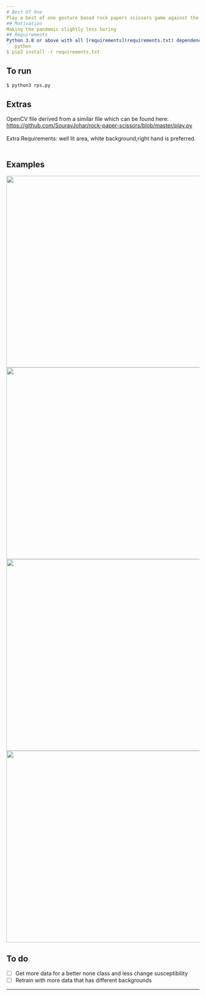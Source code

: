 ```yaml
---
# Best Of One
Play a best of one gesture based rock papers scissors game against the computer
## Motivation
Making the pandemic slightly less boring
## Requirements
Python 3.8 or above with all [requirements](requirements.txt) dependencies installed. To install run:
```python
$ pip3 install -r requirements.txt
```
## To run
```python
$ python3 rps.py
```
## Extras
OpenCV file derived from a similar file which can be found here: https://github.com/SouravJohar/rock-paper-scissors/blob/master/play.py </br> </br>
Extra Requirements: well lit area, white background,right hand is preferred.</br> </br>
## Examples

<img src="https://user-images.githubusercontent.com/52780573/102655989-3599b680-4199-11eb-9f91-dc037b4d0708.gif" data-canonical-src="" width="800" height="500" />

<img src="https://user-images.githubusercontent.com/52780573/102656071-582bcf80-4199-11eb-9414-a79794b772b6.png" data-canonical-src="" width="800" height="500" />

<img src="https://user-images.githubusercontent.com/52780573/102656137-6974dc00-4199-11eb-9e84-b6025ccfa1bd.png" data-canonical-src="" width="800" height="500" />

<img src="https://user-images.githubusercontent.com/52780573/102656219-86a9aa80-4199-11eb-8c35-fad20ebb2134.png" data-canonical-src="" width="800" height="500" />


## To do
- [ ] Get more data for a better none class and less change susceptibility
- [ ] Retrain with more data that has different backgrounds

---
```



